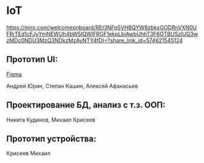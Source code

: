 # IoT

https://miro.com/welcomeonboard/REt3NFp5VHBQYW8zbkxGODRnVXN0UFRrTEd1cFJyYmNEWUh4bW5IQWlFRGF1ekpLbjAwbUhhT3F6OTBUSzlUQ3wzMDc0NDU3MzQ3NDkzMzAyNTY4fDI=?share_link_id=574621545124

## Прототип UI:

[Figma](https://www.figma.com/file/DIsqK9Rfiv6uf8UVLpA0iv/IOT?node-id=0%3A1&t=8wCFyG63Lh2PcVRO-1)

Андрей Юрин, Степан Кашин, Алексей Афанасьев

## Проектирование БД, анализ с т.з. ООП:

Никита Кудинов, Михаил Крисеев

## Прототип устройства:

Крисеев Михаил
